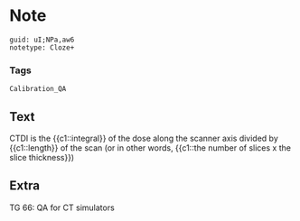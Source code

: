 # Note
```
guid: uI;NPa,aw6
notetype: Cloze+
```

### Tags
```
Calibration_QA
```

## Text
CTDI is the {{c1::integral}} of the dose along the scanner axis divided by {{c1::length}} of the scan (or in other words, {{c1::the number of slices x the slice thickness}})

## Extra
TG 66: QA for CT simulators
